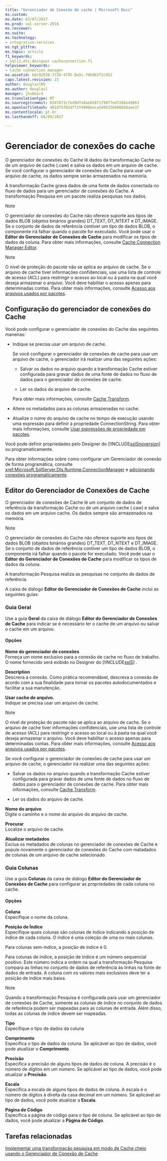 ```yaml
---
title: "Gerenciador de Conexão de cache | Microsoft Docs"
ms.custom: 
ms.date: 03/07/2017
ms.prod: sql-server-2016
ms.reviewer: 
ms.suite: 
ms.technology:
- integration-services
ms.tgt_pltfrm: 
ms.topic: article
f1_keywords:
- sql13.dts.designer.cacheconnection.f1
helpviewer_keywords:
- Cache connection manager
ms.assetid: bdc92038-3720-4795-8a5c-79b963f2c952
caps.latest.revision: 23
author: douglaslMS
ms.author: douglasl
manager: jhubbard
ms.translationtype: MT
ms.sourcegitcommit: 8397673c7ed9dfe8ae02871f9077ed7286e49863
ms.openlocfilehash: 481075f02dff2f4900eeca549835b990b50aee37
ms.contentlocale: pt-br
ms.lasthandoff: 08/09/2017

---
```

# <a name="cache-connection-manager"></a>Gerenciador de conexões do cache
  O gerenciador de conexões do Cache lê dados da transformação Cache ou de um arquivo de cache (.caw) e salva os dados em um arquivo de cache. Se você configurar o gerenciador de conexões do Cache para usar um arquivo de cache, os dados sempre serão armazenados na memória.  
  
 A transformação Cache grava dados de uma fonte de dados conectada no fluxo de dados para um gerenciador de conexões do Cache. A transformação Pesquisa em um pacote realiza pesquisas nos dados.  
  
> [!NOTE]  
>  O gerenciador de conexões do Cache não oferece suporte aos tipos de dados BLOB (objetos binários grandes) DT_TEXT, DT_NTEXT e DT_IMAGE. Se o conjunto de dados de referência contiver um tipo de dados BLOB, o componente irá falhar quando o pacote for executado. Você pode usar o **Editor do Gerenciador de Conexões de Cache** para modificar os tipos de dados da coluna. Para obter mais informações, consulte [Cache Connection Manager Editor](cache-connection-manager-editor.md).  
  
> [!NOTE]  
>  O nível de proteção do pacote não se aplica ao arquivo de cache. Se o arquivo de cache tiver informações confidenciais, use uma lista de controle de acesso (ACL) para restringir o acesso ao local ou à pasta na qual você deseja armazenar o arquivo. Você deve habilitar o acesso apenas para determinadas contas. Para obter mais informações, consulte [Acesso aos arquivos usados por pacotes](../../integration-services/security/security-overview-integration-services.md#files).  
  
## <a name="configuration-of-the-cache-connection-manager"></a>Configuração do gerenciador de conexões do Cache  
 Você pode configurar o gerenciador de conexões do Cache das seguintes maneiras:  
  
-   Indique se precisa usar um arquivo de cache.  
  
     Se você configurar o gerenciador de conexões de cache para usar um arquivo de cache, o gerenciador irá realizar uma das seguintes ações:  
  
    -   Salvar os dados no arquivo quando a transformação Cache estiver configurada para gravar dados de uma fonte de dados no fluxo de dados para o gerenciador de conexões de cache.  
  
    -   Ler os dados do arquivo de cache.  
  
     Para obter mais informações, consulte [Cache Transform](../../integration-services/data-flow/transformations/cache-transform.md).  
  
-   Altere os metadados para as colunas armazenadas no cache.  
  
-   Atualize o nome do arquivo de cache no tempo de execução usando uma expressão para definir a propriedade ConnectionString. Para obter mais informações, consulte [Usar expressões de propriedade em pacotes](../../integration-services/expressions/use-property-expressions-in-packages.md).  
  
 Você pode definir propriedades pelo Designer do [!INCLUDE[ssISnoversion](../../includes/ssisnoversion-md.md)] ou programaticamente.  
  
 Para obter informações sobre como configurar um Gerenciador de conexão de forma programática, consulte <xref:Microsoft.SqlServer.Dts.Runtime.ConnectionManager> e [adicionando conexões programaticamente](../../integration-services/building-packages-programmatically/adding-connections-programmatically.md).  
  
## <a name="cache-connection-manager-editor"></a>Editor do Gerenciador de Conexões de Cache
  O gerenciador de conexões de Cache lê um conjunto de dados de referência da transformação Cache ou de um arquivo cache (.caw) e salva os dados em um arquivo cache. Os dados sempre são armazenados na memória.  
  
> [!NOTE]  
>  O gerenciador de conexões do Cache não oferece suporte aos tipos de dados BLOB (objetos binários grandes) DT_TEXT, DT_NTEXT e DT_IMAGE. Se o conjunto de dados de referência contiver um tipo de dados BLOB, o componente irá falhar quando o pacote for executado. Você pode usar o **Editor do Gerenciador de Conexões de Cache** para modificar os tipos de dados da coluna.  
  
 A transformação Pesquisa realiza as pesquisas no conjunto de dados de referência.  
  
 A caixa de diálogo **Editor do Gerenciador de Conexões de Cache** inclui as seguintes guias:  
  
###  <a name="generaltab"></a> Guia Geral  
 Use a guia **Geral** da caixa de diálogo **Editor do Gerenciador de Conexões de Cache** para indicar se é necessário ler o cache de um arquivo ou salvar o cache em um arquivo.  
  
#### <a name="options"></a>Opções  
 **Nome do gerenciador de conexões**  
 Forneça um nome exclusivo para a conexão de cache no fluxo de trabalho. O nome fornecido será exibido no Designer do [!INCLUDE[ssIS](../../includes/ssis-md.md)] .  
  
 **Description**  
 Descreva a conexão. Como prática recomendável, descreva a conexão de acordo com a sua finalidade para tornar os pacotes autodocumentados e facilitar a sua manutenção.  
  
 **Usar cache de arquivo.**  
 Indique se precisa usar um arquivo de cache.  
  
> [!NOTE]  
>  O nível de proteção do pacote não se aplica ao arquivo de cache. Se o arquivo de cache tiver informações confidenciais, use uma lista de controle de acesso (ACL) para restringir o acesso ao local ou à pasta na qual você deseja armazenar o arquivo. Você deve habilitar o acesso apenas para determinadas contas. Para obter mais informações, consulte [Acesso aos arquivos usados por pacotes](../../integration-services/security/security-overview-integration-services.md#files).  
  
 Se você configurar o gerenciador de conexões de cache para usar um arquivo de cache, o gerenciador irá realizar uma das seguintes ações:  
  
-   Salvar os dados no arquivo quando a transformação Cache estiver configurada para gravar dados de uma fonte de dados no fluxo de dados para o gerenciador de conexões de cache. Para obter mais informações, consulte [Cache Transform](../../integration-services/data-flow/transformations/cache-transform.md).  
  
-   Ler os dados do arquivo de cache.  
  
 **Nome do arquivo**  
 Digite o caminho e o nome do arquivo do arquivo de cache.  
  
 **Procurar**  
 Localize o arquivo de cache.  
  
 **Atualizar metadados**  
 Exclua os metadados de colunas no gerenciador de conexões de Cache e popule novamente o gerenciador de conexões do Cache com matadados de colunas de um arquivo de cache selecionado.  
  
###  <a name="columnstab"></a> Guia Colunas  
 Use a guia **Colunas** da caixa de diálogo **Editor do Gerenciador de Conexões de Cache** para configurar as propriedades de cada coluna no cache.  
  
#### <a name="options"></a>Opções  
 **Coluna**  
 Especifique o nome da coluna.  
  
 **Posição de Índice**  
 Especifique quais colunas são colunas de índice indicando a posição de índice de cada coluna. O índice é uma coleção de uma ou mais colunas.  
  
 Para colunas sem-índice, a posição de índice é 0.  
  
 Para colunas de índice, a posição de índice é um número sequencial positivo. Este número indica a ordem na qual a transformação Pesquisa compara as linhas no conjunto de dados de referência às linhas na fonte de dados de entrada. A coluna com os valores mais exclusivos deve ter a posição de índice mais baixa.  
  
> [!NOTE]  
>  Quando a transformação Pesquisa é configurada para usar um gerenciador de conexões de Cache, somente as colunas de índice no conjunto de dados de referência podem ser mapeadas para as colunas de entrada. Além disso, todas as colunas de índice devem ser mapeadas.  
  
 **Tipo**  
 Especifique o tipo de dados da coluna  
  
 **Comprimento**  
 Especifica o tipo de dados da coluna. Se aplicável ao tipo de dados, você pode atualizar o **Comprimento**.  
  
 **Precisão**  
 Especifica a precisão de alguns tipos de dados de coluna. A precisão é o número de dígitos em um número. Se aplicável ao tipo de dados, você pode atualizar a **Precisão**.  
  
 **Escala**  
 Especifica a escala de alguns tipos de dados de coluna. A escala é o número de dígitos à direita da casa decimal em um número. Se aplicável ao tipo de dados, você pode atualizar a **Escala**.  
  
 **Página de Código**  
 Especifica a página de código para o tipo de coluna. Se aplicável ao tipo de dados, você pode atualizar a **Página de Código**.  
  
## <a name="related-tasks"></a>Tarefas relacionadas  
 [Implementar uma transformação pesquisa em modo de Cache cheio usando o Gerenciador de Conexão de Cache](lookup-transformation-full-cache-mode-cache-connection-manager.md)  
  
  

